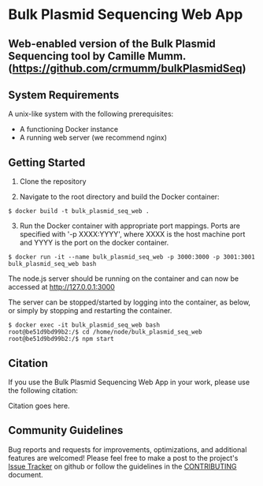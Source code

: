 # Bulk Plasmid Sequencing Web App
## Web-enabled version of the Bulk Plasmid Sequencing tool by Camille Mumm. (https://github.com/crmumm/bulkPlasmidSeq)

## System Requirements
A unix-like system with the following prerequisites:
* A functioning Docker instance
* A running web server (we recommend nginx)

## Getting Started

1. Clone the repository

2. Navigate to the root directory and build the Docker container:
```
$ docker build -t bulk_plasmid_seq_web .
```

3. Run the Docker container with appropriate port mappings. Ports are specified with '-p XXXX:YYYY', where XXXX is the host machine port and YYYY is the port on the docker container.
```
$ docker run -it --name bulk_plasmid_seq_web -p 3000:3000 -p 3001:3001 bulk_plasmid_seq_web bash
```
The node.js server should be running on the container and can now be accessed at http://127.0.0.1:3000

The server can be stopped/started by logging into the container, as below, or simply by stopping and restarting the container.
```
$ docker exec -it bulk_plasmid_seq_web bash
root@be51d9bd99b2:/$ cd /home/node/bulk_plasmid_seq_web
root@be51d9bd99b2:/$ npm start
```

## Citation

If you use the  Bulk Plasmid Sequencing Web App in your work, please use the following citation:

Citation goes here.

## Community Guidelines

Bug reports and requests for improvements, optimizations, and additional features are welcomed! Please feel free to make a post to the project's [Issue Tracker](https://github.com/Boyle-Lab/bulk_plasmid_seq_web/issues) on github or follow the guidelines in the [CONTRIBUTING](https://github.com/Boyle-Lab/bulk_plasmid_seq_web/CONTRIBUTING.md) document.